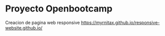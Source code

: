 # Proyecto Openbootcamp
Creacion de pagina web responsive https://myrnitax.github.io/responsive-website.github.io/